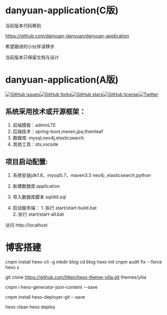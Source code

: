 # danyuan-application(C版) 
当前版本代码移到 

https://github.com/danyuan-danyuan/danyuan-application

希望跟进的小伙伴请移步

当前版本只保留文档与设计


# danyuan-application(A版)

[![GitHub issues](https://img.shields.io/github/issues/514840279/danyuan-application.svg?style=plastic)](https://github.com/514840279/danyuan-application/issues)[![GitHub forks](https://img.shields.io/github/forks/514840279/danyuan-application.svg?style=plastic)](https://github.com/514840279/danyuan-application/network)[![GitHub stars](https://img.shields.io/github/stars/514840279/danyuan-application.svg?style=plastic)](https://github.com/514840279/danyuan-application/stargazers)[![GitHub license](https://img.shields.io/github/license/514840279/danyuan-application.svg?style=plastic)](https://github.com/514840279/danyuan-application/blob/master/LICENSE)[![Twitter](https://img.shields.io/twitter/url/https/github.com/514840279/danyuan-application.svg?style=social&style=plastic)](https://twitter.com/intent/tweet?text=Wow:&url=https%3A%2F%2Fgithub.com%2F514840279%2Fdanyuan-application)

## 系统采用技术或开源框架：

1. 前端模板：adminLTE
2. 后端技术：spring-boot,maven,jpa,themleaf
3. 数据库: mysql,neo4j,elasticsearch
4. 其他工具：sts,vscode

## 项目启动配置:

1. 系统安装jdk1.8，mysql5.7，maven3.3 neo4j ,elasticsearch,python

2. 新建数据库:application

3. 导入数据库脚本 sql/All.sql

4. 启动服务端：
       1. 执行 start/start-build.bat  
       2. 执行 start/start-all.bat 

访问 http://localhost

# 博客搭建
cnpm install hexo-cli -g
mkdir blog
cd blog
hexo init
cnpm audit fix --force
hexo s

git clone https://github.com/litten/hexo-theme-yilia.git themes/yilia

cnpm i hexo-generator-json-content --save

cnpm install hexo-deployer-git --save

hexo clean
hexo deploy
